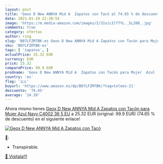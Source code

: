 ```yaml
---
layout: post
title: 'Geox D New ANNYA Mid A  Zapatos con Tacó al 74.65 % de descuento'
date: 2021-01-29 22:39:54
image: 'https://m.media-amazon.com/images/I/31xicIlf7YL._SL200_.jpg'
comments: true
category: ofertas
author: ring
slug: 'B07LFZM7BK-es Geox D New ANNYA Mid A Zapatos con Tacón para Mujer Azul...'
sku: 'B07LFZM7BK-es'
tags: [ 'zapatos', ]
actualPrice: 25.32 EUR
currency: EUR
price: 25.32
comparePrice: 99.9 EUR
prodname: 'Geox D New ANNYA Mid A  Zapatos con Tacón para Mujer  Azul  Navy C4002   36 5 EU'
country: 'es'
flag: '🇪🇸'
buyurl: 'https://www.amazon.es/dp/B07LFZM7BK/?tag=tolees-21'
descuento: '74.65'
average: '24.39'
---
```


Ahora mismo tienes [Geox D New ANNYA Mid A  Zapatos con Tacón para Mujer  Azul  Navy C4002   36 5 EU](https://www.amazon.es/dp/B07LFZM7BK/?tag=tolees-21) a 25.32 EUR (original: 99.9 EUR) (74.65 %  de descuento) en el siguiente enlace!

[![Geox D New ANNYA Mid A  Zapatos con Tacó](https://m.media-amazon.com/images/I/31xicIlf7YL._SL200_.jpg)](https://www.amazon.es/dp/B07LFZM7BK/?tag=tolees-21)

🔎:

- Transpirable.

[🛒 Visítala!!!](https://www.amazon.es/dp/B07LFZM7BK/?tag=tolees-21)
